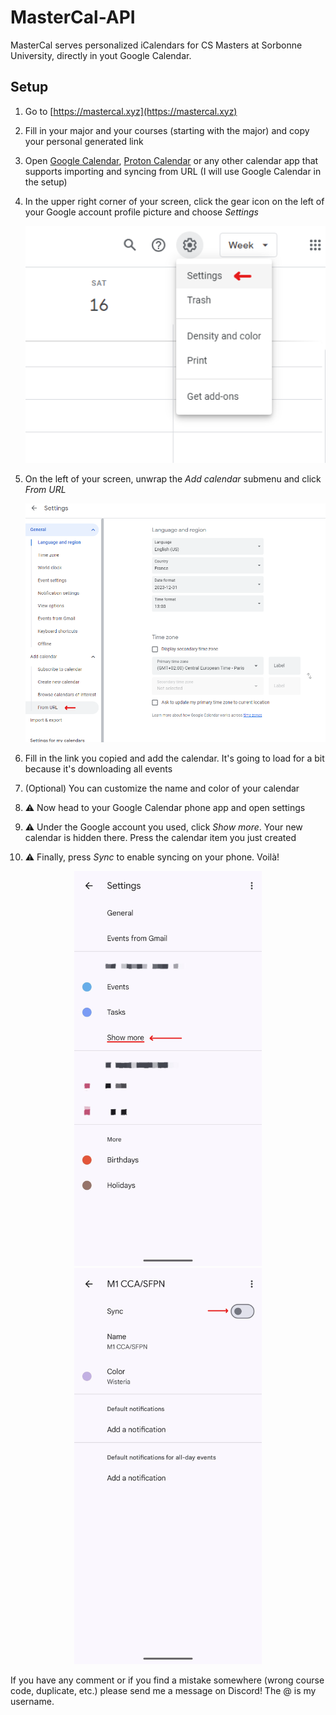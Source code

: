 # MasterCal-API
MasterCal serves personalized iCalendars for CS Masters at Sorbonne University, directly in yout Google Calendar.

## Setup
1. Go to [https://mastercal.xyz](https://mastercal.xyz)
2. Fill in your major and your courses (starting with the major) and copy your personal generated link
3. Open [Google Calendar](https://calendar.google.com/), [Proton Calendar](https://calendar.proton.me/u/0/) or any other calendar app that supports importing and syncing from URL (I will use Google Calendar in the setup)
4. In the upper right corner of your screen, click the gear icon on the left of your Google account profile picture and choose _Settings_
   
   <div align="center">
     <img src="./img/screenshot1.png" width="500px" height="auto">
   </div>
   
6. On the left of your screen, unwrap the _Add calendar_ submenu and click _From URL_
   
   <div align="center">
     <img src="./img/screenshot2.png" width="500px" height="auto">
   </div>

8. Fill in the link you copied and add the calendar. It's going to load for a bit because it's downloading all events
9. (Optional) You can customize the name and color of your calendar
11. ⚠️ Now head to your Google Calendar phone app and open settings
12. ⚠️ Under the Google account you used, click _Show more_. Your new calendar is hidden there. Press the calendar item you just created
13. ⚠️ Finally, press _Sync_ to enable syncing on your phone. Voilà!
        
   <div align="center" display="flex">
     <img src="./img/screenshot3.png" width="300px" height="auto">
     <img src="./img/screenshot4.png" width="300px" height="auto">
   </div>

If you have any comment or if you find a mistake somewhere (wrong course code, duplicate, etc.) please send me a message on Discord! The @ is my username. 
